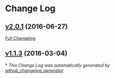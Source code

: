 # Change Log

## [v2.0.1](https://github.com/marcoscaceres/async/tree/v2.0.1) (2016-06-27)
[Full Changelog](https://github.com/marcoscaceres/async/compare/v1.1.3...v2.0.1)

## [v1.1.3](https://github.com/marcoscaceres/async/tree/v1.1.3) (2016-03-04)


\* *This Change Log was automatically generated by [github_changelog_generator](https://github.com/skywinder/Github-Changelog-Generator)*